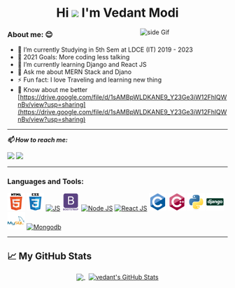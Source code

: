 <h1 align="center">Hi <img src="https://raw.githubusercontent.com/MartinHeinz/MartinHeinz/master/wave.gif" width="30px"> I'm Vedant Modi</h1>
<a href="https://ko-fi.com/vedu003"> <img src="https://media3.giphy.com/media/ZEB6yFbLnhyQf7g3hn/giphy.gif" alt="side Gif" align="right" width="200" height="auto"/> </a>

### About me: 😊

- 🔭 I’m currently Studying in 5th Sem at LDCE (IT) 2019 - 2023
- 🥅 2021 Goals: More coding less talking
- 🌱 I’m currently learning Django and React JS
- 💬 Ask me about MERN Stack and Djano 
- ⚡ Fun fact: I love Traveling and learning new thing
- 📄 Know about me better [https://drive.google.com/file/d/1sAMBpWLDKANE9_Y23Ge3iW12FhlQWnBv/view?usp=sharing](https://drive.google.com/file/d/1sAMBpWLDKANE9_Y23Ge3iW12FhlQWnBv/view?usp=sharing)
<!-- - 👯 I’m looking to collaborate on ...
- 🤔 I’m looking for help with ...
- 📫 How to reach me: ...
- 😄 Pronouns: ...
 -->
 
 ---
 
 <p>
  <b><i>📫 How to reach me: </i></b>

 
  [<img height="30" src = "https://img.shields.io/badge/gmail-c14438?&style=for-the-badge&logo=gmail&logoColor=white" target="blank">][gmail] 
  [<img height="30" src="https://img.shields.io/badge/linkedin-blue.svg?&style=for-the-badge&logo=linkedin&logoColor=white" target="blank"/>][LinkedIn]
</p>

[gmail]: mailto:2001vedant@gmail.com
[linkedin]: https://www.linkedin.com/in/vedant-modi-3744ab213/

---

<h3 align="left">Languages and Tools:</h3>
<p align="left"> 
  <a href="https://www.w3.org/html/" target="_blank"><img src="https://raw.githubusercontent.com/devicons/devicon/master/icons/html5/html5-original-wordmark.svg" alt="html5" width="40" height="40"/></a> 
  <a href="https://www.w3schools.com/css/" target="_blank"><img src="https://raw.githubusercontent.com/devicons/devicon/master/icons/css3/css3-original-wordmark.svg" alt="css3" width="40" height="40"/></a> 
  <a href="https://www.javascript.com/" target="_blank"><img src="https://upload.wikimedia.org/wikipedia/commons/thumb/9/99/Unofficial_JavaScript_logo_2.svg/240px-Unofficial_JavaScript_logo_2.svg.png" alt="JS"  width="40" height="40"/></a>
  <a href="https://getbootstrap.com" target="_blank"><img src="https://raw.githubusercontent.com/devicons/devicon/master/icons/bootstrap/bootstrap-plain-wordmark.svg" alt="bootstrap" width="40" height="40"/></a> 
  <a href="https://nodejs.org/en/" target="_blank"><img src="https://www.pinclipart.com/picdir/middle/520-5201509_node-js-logo-png-clipart.png" alt="Node JS"  width="60" height="40"/></a>
  <a href="https://reactjs.org/" target="_blank"><img src="https://i.pinimg.com/originals/84/b1/06/84b1065e798f61aa80b8670a4b6fbb4d.png" alt="React JS"  width="40" height="40"/></a>
  <a href="https://www.cprogramming.com/" target="_blank"><img src="https://raw.githubusercontent.com/devicons/devicon/master/icons/c/c-original.svg" alt="c" width="40" height="40"/></a> 
  <a href="https://www.w3schools.com/cpp/" target="_blank"><img src="https://raw.githubusercontent.com/devicons/devicon/master/icons/cplusplus/cplusplus-original.svg" alt="cplusplus" width="40" height="40"/></a>
  <a href="https://www.python.org" target="_blank"><img src="https://raw.githubusercontent.com/devicons/devicon/master/icons/python/python-original.svg" alt="python" width="40" height="40"/></a>
  <a href="https://www.djangoproject.com/" target="_blank"><img src="https://raw.githubusercontent.com/devicons/devicon/master/icons/django/django-original.svg" alt="django" width="40" height="40"/></a>
  <a href="https://www.mysql.com/" target="_blank"><img src="https://raw.githubusercontent.com/devicons/devicon/master/icons/mysql/mysql-original-wordmark.svg" alt="mysql" width="40" height="40"/></a> 
  <a href="https://www.mongodb.com/" target="_blank"><img src="https://laymanclass.com/wp-content/uploads/2019/08/mongodb2.jpeg" alt="Mongodb"  width="65" height="40"/></a>
</p>

---

## &#x1f4c8; My GitHub Stats

<p align="center">

<!--   <img src="https://github-readme-stats.vercel.app/api?username=anujdarji2001&hide=stars&show_icons=true&line_height=48"> -->
<!--   <img src="https://github-readme-stats.vercel.app/api/top-langs/?username=anujdarji2001&count_private=true"> -->
<!--  
  <img src="https://github-readme-stats.vercel.app/api?username=vedu003&show_icons=true&theme=gotham" alt="vedu003" />
  <img src="https://github-readme-stats.vercel.app/api/top-langs?username=vedu003&show_icons=true&locale=en&layout=compact" alt="vedu003" /> -->
  
 <a href="https://github.com/vedu003/vedu003">
  <img align="center" src="https://github-readme-stats.vercel.app/api/top-langs/?username=vedu003&hide=java&title_color=ffffff&text_color=c9cacc&icon_color=2bbc8a&bg_color=1d1f21&langs_count=4" />
</a>  &nbsp;
<a href="https://github.com/vedu003/vedu003">
  <img align="center" src="https://github-readme-stats.vercel.app/api?username=vedu003&show_icons=true&line_height=27&count_private=true&title_color=ffffff&text_color=c9cacc&icon_color=2bbc8a&bg_color=1d1f21" alt="vedant's GitHub Stats" />
</a>

</p>
